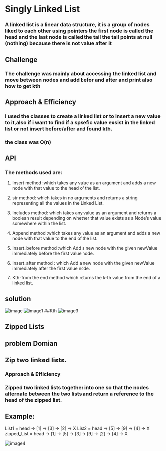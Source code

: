 # Singly Linked List
### A linked list is a linear data structure, it is a group of nodes liked to each other using pointers the first node is called the head and the last node is called the tail the tail points at null (nothing) because there is not value after it

## Challenge
### The challenge was mainly about accessing the linked list and move between nodes and add befor and after  and print also how to get kth

## Approach & Efficiency
### I used the classes to create a linked list or to insert a new value to it,also if i want  to find if a spsefic value exsist in the linked list or not  insert before/after and found kth.
### the class was O(n)
## API
### The methods used are:
1. Insert method :which takes any value as an argument and adds a new node with that value to the head of the list.

2. str method: which takes in no arguments and returns a string representing all the values in the Linked List.

3. Includes method: which takes any value as an argument and returns a boolean result depending on whether that value exists as a Node’s value somewhere within the list.
4. Append method :which takes any value as an argument and adds a new node with that value to the end of the list.

5. Insert_before method :which Add a new node with the given newValue immediately before the first value node.

6. Insert_after method :  which Add a new node with the given newValue immediately after the first value node.
7. Kth-from the end method which returns the k-th value from the end of a linked list.
## solution
![image](https://raw.githubusercontent.com/joudi12/data-structures-and-algorithms-python/main/assets/append.jpg)
![image1](https://raw.githubusercontent.com/joudi12/data-structures-and-algorithms-python/main/assets/insert-aftre-before.jpg)
##Kth
![image3](https://raw.githubusercontent.com/joudi12/data-structures-and-algorithms-python/main/assets/kth.jpg)


## Zipped Lists
## problem Domian
## Zip two linked lists.

### Approach & Efficiency
### Zipped two linked lists together into one so that the nodes alternate between the two lists and return a reference to the head of the zipped list.

## Example:

List1 = head -> [1] -> [3] -> [2] -> X
List2 = head -> [5] -> [9] -> [4] -> X
zipped_List = head -> [1] -> [5] -> [3] -> [9] -> [2] -> [4] -> X



![image4](https://raw.githubusercontent.com/joudi12/data-structures-and-algorithms-python/main/assets/zip.jpg)




